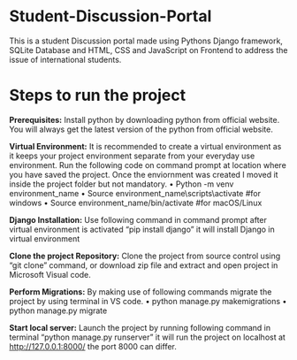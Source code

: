 # Student-Discussion-Portal
This is a student Discussion portal made using Pythons Django framework, SQLite Database and HTML, CSS and JavaScript on Frontend to address the issue of international students.

# Steps to run the project
**Prerequisites:** Install python by downloading python from official website. You will always get the latest version of the python from official website.

**Virtual Environment:** It is recommended to create a virtual environment as it keeps your project environment separate from your everyday use environment. Run the following code on command prompt at location where you have saved the project. Once the enviornment was created I moved it inside the project folder but not mandatory.
•	Python -m venv environment_name
•	Source environment_name\scripts\activate #for windows
•	Source environment_name/bin/activate #for macOS/Linux

**Django Installation:** Use following command in command prompt after virtual environment is activated “pip install django” it will install Django in virtual environment

**Clone the project Repository:** Clone the project from source control using “git clone” command, or download zip file and extract and open project in Microsoft Visual code.

**Perform Migrations:** By making use of following commands migrate the project by using terminal in VS code.
•	python manage.py makemigrations
•	python manage.py migrate

**Start local server:** Launch the project by running following command in terminal “python manage.py runserver” it will run the project on localhost at http://127.0.0.1:8000/ the port 8000 can differ.
